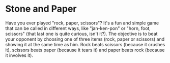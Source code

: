 # Stone and Paper

Have you ever played "rock, paper, scissors"? It's a fun and simple game that can be called in different ways, like "jan-ken-pon" or "horn, foot, scissors" (that last one is quite curious, isn't it?). The objective is to beat your opponent by choosing one of three items (rock, paper or scissors) and showing it at the same time as him. Rock beats scissors (because it crushes it), scissors beats paper (because it tears it) and paper beats rock (because it involves it).
